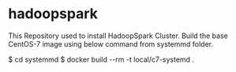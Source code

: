 # hadoopspark
This Repository used to install HadoopSpark Cluster.
Build the base CentOS-7 image using below command from systemmd folder.

$ cd systemmd
$ docker build --rm -t local/c7-systemd . 
